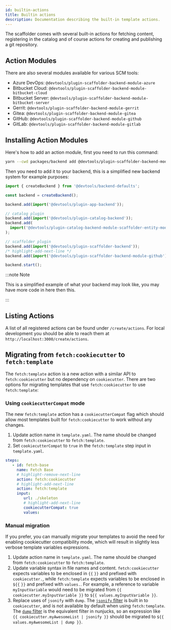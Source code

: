 ```yaml
---
id: builtin-actions
title: Builtin actions
description: Documentation describing the built-in template actions.
---
```


The scaffolder comes with several built-in actions for fetching content,
registering in the catalog and of course actions for creating and publishing a
git repository.

## Action Modules

There are also several modules available for various SCM tools:

- Azure DevOps: `@devtools/plugin-scaffolder-backend-module-azure`
- Bitbucket Cloud: `@devtools/plugin-scaffolder-backend-module-bitbucket-cloud`
- Bitbucket Server: `@devtools/plugin-scaffolder-backend-module-bitbucket-server`
- Gerrit: `@devtools/plugin-scaffolder-backend-module-gerrit`
- Gitea: `@devtools/plugin-scaffolder-backend-module-gitea`
- GitHub: `@devtools/plugin-scaffolder-backend-module-github`
- GitLab: `@devtools/plugin-scaffolder-backend-module-gitlab`

## Installing Action Modules

Here's how to add an action module, first you need to run this command:

```sh title="From your Devtools root directory"
yarn --cwd packages/backend add @devtools/plugin-scaffolder-backend-module-github
```

Then you need to add it to your backend, this is a simplified new backend system for example purposes:

```ts title="/packages/backend/src/index.ts"
import { createBackend } from '@devtools/backend-defaults';

const backend = createBackend();

backend.add(import('@devtools/plugin-app-backend'));

// catalog plugin
backend.add(import('@devtools/plugin-catalog-backend'));
backend.add(
  import('@devtools/plugin-catalog-backend-module-scaffolder-entity-model'),
);

// scaffolder plugin
backend.add(import('@devtools/plugin-scaffolder-backend'));
/* highlight-add-next-line */
backend.add(import('@devtools/plugin-scaffolder-backend-module-github'));

backend.start();
```

:::note Note

This is a simplified example of what your backend may look like, you may have more code in here then this.

:::

## Listing Actions

A list of all registered actions can be found under `/create/actions`. For local
development you should be able to reach them at
`http://localhost:3000/create/actions`.

## Migrating from `fetch:cookiecutter` to `fetch:template`

The `fetch:template` action is a new action with a similar API to
`fetch:cookiecutter` but no dependency on `cookiecutter`. There are two options
for migrating templates that use `fetch:cookiecutter` to use `fetch:template`:

### Using `cookiecutterCompat` mode

The new `fetch:template` action has a `cookiecutterCompat` flag which should
allow most templates built for `fetch:cookiecutter` to work without any changes.

1. Update action name in `template.yaml`. The name should be changed from
   `fetch:cookiecutter` to `fetch:template`.
2. Set `cookiecutterCompat` to `true` in the `fetch:template` step input in
   `template.yaml`.

```yaml title="template.yaml"
steps:
   - id: fetch-base
     name: Fetch Base
     # highlight-remove-next-line
     action: fetch:cookiecutter
     # highlight-add-next-line
     action: fetch:template
     input:
        url: ./skeleton
        # highlight-add-next-line
        cookiecutterCompat: true
        values:
```

### Manual migration

If you prefer, you can manually migrate your templates to avoid the need for
enabling cookiecutter compatibility mode, which will result in slightly less
verbose template variables expressions.

1. Update action name in `template.yaml`. The name should be changed from
   `fetch:cookiecutter` to `fetch:template`.
2. Update variable syntax in file names and content. `fetch:cookiecutter`
   expects variables to be enclosed in `{{` `}}` and prefixed with
   `cookiecutter.`, while `fetch:template` expects variables to be enclosed in
   `${{` `}}` and prefixed with `values.`. For example, a reference to variable
   `myInputVariable` would need to be migrated from
   `{{ cookiecutter.myInputVariable }}` to `${{ values.myInputVariable }}`.
3. Replace uses of `jsonify` with `dump`. The
   [`jsonify` filter](https://cookiecutter.readthedocs.io/en/latest/advanced/template_extensions.html#jsonify-extension)
   is built in to `cookiecutter`, and is not available by default when using
   `fetch:template`. The
   [`dump` filter](https://mozilla.github.io/nunjucks/templating.html#dump) is
   the equivalent filter in nunjucks, so an expression like
   `{{ cookiecutter.myAwesomeList | jsonify }}` should be migrated to
   `${{ values.myAwesomeList | dump }}`.
